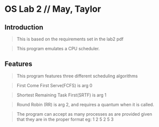 # OS Lab 2 // May, Taylor
## Introduction

> This is based on the requirements set in the lab2 pdf

> This program emulates a CPU scheduler.

## Features

> This program features three different scheduling algorithms

> First Come First Serve(FCFS) is arg 0

> Shortest Remaining Task First(SRTF) is arg 1

> Round Robin (RR) is arg 2, and requires a quantum when it is called.

> The program can accept as many processes as are provided given that they are in the proper format
	eg: 1	2	5
		2	5	3
